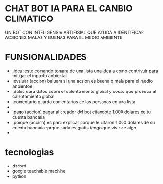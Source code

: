 # CHAT BOT IA PARA EL CANBIO CLIMATICO

UN BOT CON INTELIGENSIA ARTIFISIAL QUE AYUDA A IDENTIFICAR ACSIONES MALAS Y BUENAS PARA EL MEDIO AMBIENTE 

# FUNSIONALIDADES

  - ¡idea :este comando tomara de una lista una idea a como contrivuir para mitigar el inpacto anbiental
  - ¡evaluar (accion) baluara si una acsion es buena o mala para el medio anbientoe
  - ¡datos  dara datos sobre el calentamiento global y cosas que proboca el calentamiento global
  - ¡comentario  guarda comentarios de las personas en una lista
  - 
  - ¡pago (accion) pagar al creador del bot citandote 1.000 dolares de tu cuenta bancaria
  - ¡porque (accion) es para explicar porque le citaron 1.000 dolares de su cuenta bancaria  :prque nada es gratis tengo que vivir de algo
  - 
  # tecnologias
  - dscord
  - google teachable machine
  - python
